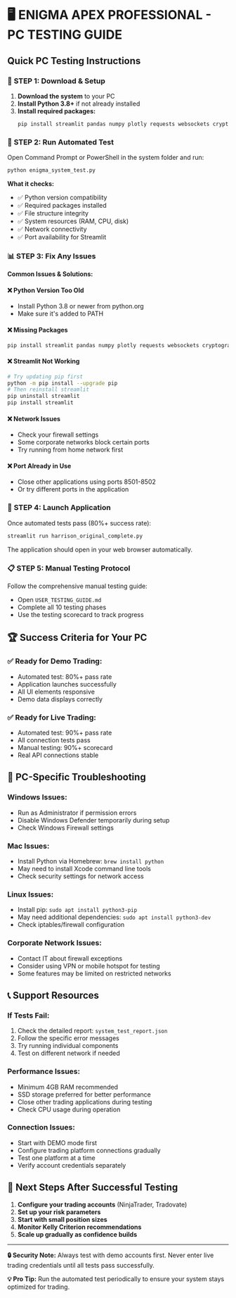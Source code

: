 # 🖥️ ENIGMA APEX PROFESSIONAL - PC TESTING GUIDE

## Quick PC Testing Instructions

### 🚀 **STEP 1: Download & Setup**

1. **Download the system** to your PC
2. **Install Python 3.8+** if not already installed
3. **Install required packages:**
   ```bash
   pip install streamlit pandas numpy plotly requests websockets cryptography psutil
   ```

### 🧪 **STEP 2: Run Automated Test**

Open Command Prompt or PowerShell in the system folder and run:

```bash
python enigma_system_test.py
```

**What it checks:**
- ✅ Python version compatibility
- ✅ Required packages installed
- ✅ File structure integrity
- ✅ System resources (RAM, CPU, disk)
- ✅ Network connectivity
- ✅ Port availability for Streamlit

### 📊 **STEP 3: Fix Any Issues**

**Common Issues & Solutions:**

#### ❌ **Python Version Too Old**
- Install Python 3.8 or newer from python.org
- Make sure it's added to PATH

#### ❌ **Missing Packages**
```bash
pip install streamlit pandas numpy plotly requests websockets cryptography psutil
```

#### ❌ **Streamlit Not Working**
```bash
# Try updating pip first
python -m pip install --upgrade pip
# Then reinstall streamlit
pip uninstall streamlit
pip install streamlit
```

#### ❌ **Network Issues**
- Check your firewall settings
- Some corporate networks block certain ports
- Try running from home network first

#### ❌ **Port Already in Use**
- Close other applications using ports 8501-8502
- Or try different ports in the application

### 🎯 **STEP 4: Launch Application**

Once automated tests pass (80%+ success rate):

```bash
streamlit run harrison_original_complete.py
```

The application should open in your web browser automatically.

### 📋 **STEP 5: Manual Testing Protocol**

Follow the comprehensive manual testing guide:
- Open `USER_TESTING_GUIDE.md` 
- Complete all 10 testing phases
- Use the testing scorecard to track progress

## 🏆 **Success Criteria for Your PC**

### ✅ **Ready for Demo Trading:**
- Automated test: 80%+ pass rate
- Application launches successfully
- All UI elements responsive
- Demo data displays correctly

### ✅ **Ready for Live Trading:**
- Automated test: 90%+ pass rate
- All connection tests pass
- Manual testing: 90%+ scorecard
- Real API connections stable

## 🔧 **PC-Specific Troubleshooting**

### **Windows Issues:**
- Run as Administrator if permission errors
- Disable Windows Defender temporarily during setup
- Check Windows Firewall settings

### **Mac Issues:**
- Install Python via Homebrew: `brew install python`
- May need to install Xcode command line tools
- Check security settings for network access

### **Linux Issues:**
- Install pip: `sudo apt install python3-pip`
- May need additional dependencies: `sudo apt install python3-dev`
- Check iptables/firewall configuration

### **Corporate Network Issues:**
- Contact IT about firewall exceptions
- Consider using VPN or mobile hotspot for testing
- Some features may be limited on restricted networks

## 📞 **Support Resources**

### **If Tests Fail:**
1. Check the detailed report: `system_test_report.json`
2. Follow the specific error messages
3. Try running individual components
4. Test on different network if needed

### **Performance Issues:**
- Minimum 4GB RAM recommended
- SSD storage preferred for better performance
- Close other trading applications during testing
- Check CPU usage during operation

### **Connection Issues:**
- Start with DEMO mode first
- Configure trading platform connections gradually
- Test one platform at a time
- Verify account credentials separately

## 🎉 **Next Steps After Successful Testing**

1. **Configure your trading accounts** (NinjaTrader, Tradovate)
2. **Set up your risk parameters** 
3. **Start with small position sizes**
4. **Monitor Kelly Criterion recommendations**
5. **Scale up gradually as confidence builds**

---

**🔒 Security Note:** Always test with demo accounts first. Never enter live trading credentials until all tests pass successfully.

**💡 Pro Tip:** Run the automated test periodically to ensure your system stays optimized for trading.
